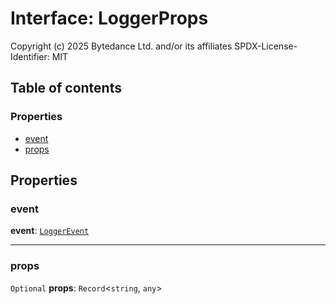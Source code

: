 # Interface: LoggerProps

Copyright (c) 2025 Bytedance Ltd. and/or its affiliates
SPDX-License-Identifier: MIT

## Table of contents

### Properties

* [event](/auto-docs/editor/interfaces/LoggerProps.md#event)
* [props](/auto-docs/editor/interfaces/LoggerProps.md#props)

## Properties

### event

**event**: [`LoggerEvent`](/auto-docs/editor/enums/LoggerEvent.md)

***

### props

`Optional` **props**: `Record`<`string`, `any`>
